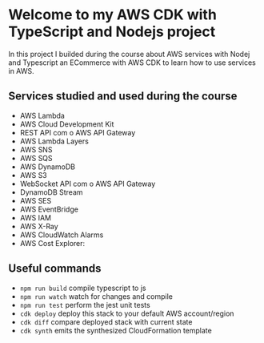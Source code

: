 # Welcome to my AWS CDK with TypeScript and Nodejs project

In this project I builded during the course about AWS services with Nodej and Typescript an ECommerce with AWS CDK to learn how to use services in AWS.

## Services studied and used during the course

 - AWS Lambda
 - AWS Cloud Development Kit
 - REST API com o AWS API Gateway
 - AWS Lambda Layers
 - AWS SNS
 - AWS SQS
 - AWS DynamoDB
 - AWS S3
 - WebSocket API com o AWS API Gateway
 - DynamoDB Stream
 - AWS SES
 - AWS EventBridge
 - AWS IAM
 - AWS X-Ray
 - AWS CloudWatch Alarms
 - AWS Cost Explorer:

## Useful commands

* `npm run build`   compile typescript to js
* `npm run watch`   watch for changes and compile
* `npm run test`    perform the jest unit tests
* `cdk deploy`      deploy this stack to your default AWS account/region
* `cdk diff`        compare deployed stack with current state
* `cdk synth`       emits the synthesized CloudFormation template
